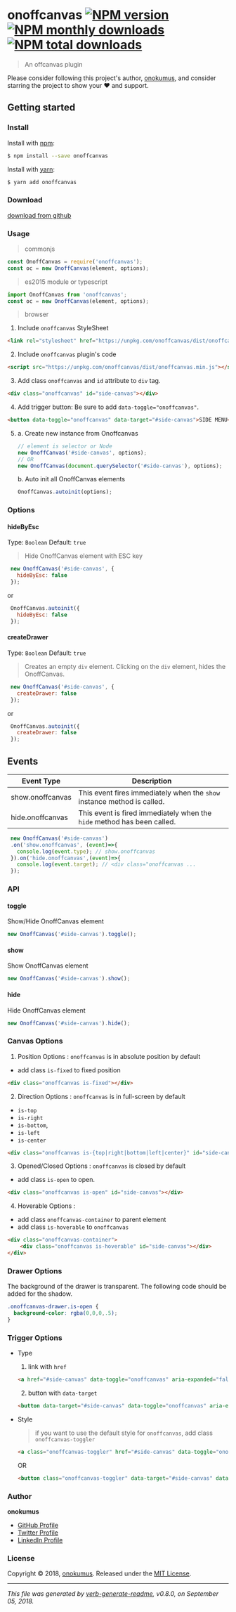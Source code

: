 # onoffcanvas [![NPM version](https://img.shields.io/npm/v/onoffcanvas.svg?style=flat)](https://www.npmjs.com/package/onoffcanvas) [![NPM monthly downloads](https://img.shields.io/npm/dm/onoffcanvas.svg?style=flat)](https://npmjs.org/package/onoffcanvas) [![NPM total downloads](https://img.shields.io/npm/dt/onoffcanvas.svg?style=flat)](https://npmjs.org/package/onoffcanvas)  

> An offcanvas plugin

Please consider following this project's author, [onokumus](https://github.com/onokumus), and consider starring the project to show your :heart: and support.

## Getting started

### Install
Install with [npm](https://www.npmjs.com/):

```sh
$ npm install --save onoffcanvas
```

Install with [yarn](https://yarnpkg.com):

```sh
$ yarn add onoffcanvas
```

### Download
[download from github](https://github.com/onokumus/onoffcanvas/archive/master.zip)

### Usage

> commonjs
```js
const OnoffCanvas = require('onoffcanvas');
const oc = new OnoffCanvas(element, options);
```

> es2015 module or typescript
```js
import OnoffCanvas from 'onoffcanvas';
const oc = new OnoffCanvas(element, options);
```

> browser

1. Include `onoffcanvas` StyleSheet

  ```html
  <link rel="stylesheet" href="https://unpkg.com/onoffcanvas/dist/onoffcanvas.min.css">
  ```

2. Include `onoffcanvas` plugin's code
  ```html
  <script src="https://unpkg.com/onoffcanvas/dist/onoffcanvas.min.js"></script>
  ```

3. Add class `onoffcanvas` and `id` attribute to `div` tag.
  ```html
  <div class="onoffcanvas" id="side-canvas"></div>
  ```

4. Add trigger button: Be sure to add `data-toggle="onoffcanvas"`.
  ```html
  <button data-toggle="onoffcanvas" data-target="#side-canvas">SIDE MENU</div>
  ```
5.
    a. Create new instance from Onoffcanvas

    ```js
    // element is selector or Node
    new OnoffCanvas('#side-canvas', options);
    // OR
    new OnoffCanvas(document.querySelector('#side-canvas'), options);
    ```

    b. Auto init all OnoffCanvas elements

    ```js
    OnoffCanvas.autoinit(options);
    ```

### Options

#### hideByEsc
Type: `Boolean`
Default: `true`

> Hide OnoffCanvas element with ESC key

```js
 new OnoffCanvas('#side-canvas', {
   hideByEsc: false
 });
```

or
```js
 OnoffCanvas.autoinit({
   hideByEsc: false
 });
```

#### createDrawer

Type: `Boolean`
Default: `true`

> Creates an empty `div` element. Clicking on the `div` element, hides the OnoffCanvas.

```js
 new OnoffCanvas('#side-canvas', {
   createDrawer: false
 });
```

or
```js
 OnoffCanvas.autoinit({
   createDrawer: false
 });
```

## Events

|**Event Type**      |**Description**|
|--------------|--------------|
|show.onoffcanvas    |This event fires immediately when the `show` instance method is called.|
|hide.onoffcanvas    |This event is fired immediately when the `hide` method has been called. |

```js
 new OnoffCanvas('#side-canvas')
 .on('show.onoffcanvas', (event)=>{
   console.log(event.type); // show.onoffcanvas
 }).on('hide.onoffcanvas',(event)=>{
   console.log(event.target); // <div class="onoffcanvas ...
 });
 ```

### API
#### toggle
Show/Hide OnoffCanvas element
```js
new OnoffCanvas('#side-canvas').toggle();
```
#### show
Show OnoffCanvas element
```js
new OnoffCanvas('#side-canvas').show();
```
#### hide
Hide OnoffCanvas element
```js
new OnoffCanvas('#side-canvas').hide();
```

### Canvas Options

1. Position Options : `onoffcanvas` is in absolute position by default
  - add class `is-fixed` to fixed position

  ```html
  <div class="onoffcanvas is-fixed"></div>
  ```

2. Direction Options : `onoffcanvas` is in full-screen by default
  - `is-top`
  - `is-right`
  - `is-bottom`,
  - `is-left`
  - `is-center`

  ```html
  <div class="onoffcanvas is-{top|right|bottom|left|center}" id="side-canvas"></div>
  ```

3. Opened/Closed Options : `onoffcanvas` is closed by default
  - add class `is-open` to open.

  ```html
  <div class="onoffcanvas is-open" id="side-canvas"></div>
  ```

4. Hoverable Options :
  - add class `onoffcanvas-container` to parent element
  - add class `is-hoverable` to `onoffcanvas`

```html
<div class="onoffcanvas-container">
    <div class="onoffcanvas is-hoverable" id="side-canvas"></div>
</div>
  ```

### Drawer Options

The background of the drawer is transparent. The following code should be added for the shadow.

```css
.onoffcanvas-drawer.is-open {
  background-color: rgba(0,0,0,.5);
}
```
### Trigger Options

- Type
  1. link with `href`

  ```html
  <a href="#side-canvas" data-toggle="onoffcanvas" aria-expanded="false">toggle onoffcanvas</a>
  ```

  2. button with `data-target`

  ```html
  <button data-target="#side-canvas" data-toggle="onoffcanvas" aria-expanded="false">toggle onoffcanvas</button>
  ```

- Style
  > if you want to use the default style for `onoffcanvas`, add class `onoffcanvas-toggler`

  ```html
  <a class="onoffcanvas-toggler" href="#side-canvas" data-toggle="onoffcanvas" aria-expanded="false"></a>
  ```

  OR

  ```html
  <button class="onoffcanvas-toggler" data-target="#side-canvas" data-toggle="onoffcanvas" aria-expanded="false"></button>
  ```

### Author
**onokumus**
+ [GitHub Profile](https://github.com/onokumus)
+ [Twitter Profile](https://twitter.com/onokumus)
+ [LinkedIn Profile](https://linkedin.com/in/onokumus)

### License
Copyright © 2018, [onokumus](https://github.com/onokumus).
Released under the [MIT License](LICENSE).

***

_This file was generated by [verb-generate-readme](https://github.com/verbose/verb-generate-readme), v0.8.0, on September 05, 2018._

